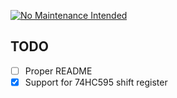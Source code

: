 [![No Maintenance Intended](http://unmaintained.tech/badge.svg)](http://unmaintained.tech/)

## TODO
- [ ] Proper README
- [x] Support for 74HC595 shift register
